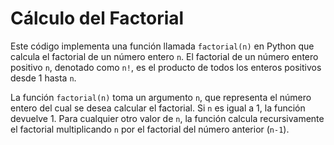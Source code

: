 # Cálculo del Factorial

Este código implementa una función llamada `factorial(n)` en Python que calcula el factorial de un número entero `n`. El factorial de un número entero positivo `n`, denotado como `n!`, es el producto de todos los enteros positivos desde 1 hasta `n`.

La función `factorial(n)` toma un argumento `n`, que representa el número entero del cual se desea calcular el factorial. Si `n` es igual a 1, la función devuelve 1. Para cualquier otro valor de `n`, la función calcula recursivamente el factorial multiplicando `n` por el factorial del número anterior (`n-1`).


